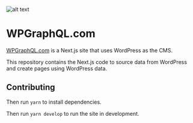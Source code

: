 ![alt text](./src/img/icons/128x128.png "WPGraphQL Logo")

# WPGraphQL.com

[WPGraphQL.com](https://wpgraphql.com) is a Next.js site that uses WordPress as the CMS.

This repository contains the Next.js code to source data from WordPress and create pages using WordPress data.

## Contributing

Then run `yarn` to install dependencies.

Then run `yarn develop` to run the site in development.
